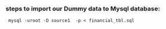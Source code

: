 ### steps to import our Dummy data to Mysql database:


```
 mysql -uroot -D source1  -p < financial_tbl.sql



```